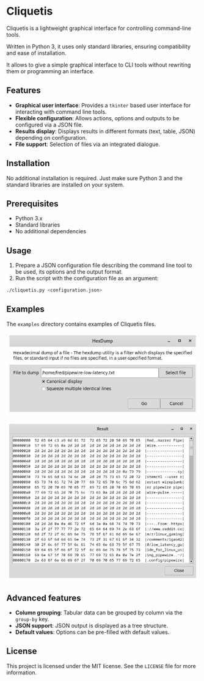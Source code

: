 Cliquetis
=========

Cliquetis is a lightweight graphical interface for controlling command-line
tools.

Written in Python 3, it uses only standard libraries, ensuring compatibility and
ease of installation.

It allows to give a simple graphical interface to CLI tools without rewriting
them or programming an interface.

Features
--------

-  **Graphical user interface**: Provides a `tkinter` based user interface for
   interacting with command line tools.
-  **Flexible configuration**: Allows actions, options and outputs to be
   configured via a JSON file.
-  **Results display**: Displays results in different formats (text, table,
   JSON) depending on configuration.
-  **File support**: Selection of files via an integrated dialogue.

Installation
------------

No additional installation is required. Just make sure Python 3 and the standard
libraries are installed on your system.

Prerequisites
-------------

- Python 3.x
- Standard libraries
- No additional dependencies

Usage
-----

1. Prepare a JSON configuration file describing the command line tool to be
   used, its options and the output format.
2. Run the script with the configuration file as an argument:

```bash
./cliquetis.py <configuration.json>
```

Examples
--------

The `examples` directory contains examples of Cliquetis files.

![HexDump settings window capture](img/hexdump-settings.png)

![HexDump result window capture](img/hexdump-result.png)

Advanced features
-----------------

-  **Column grouping**: Tabular data can be grouped by column via the `group-by`
   key.
-  **JSON support**: JSON output is displayed as a tree structure.
-  **Default values**: Options can be pre-filled with default values.

License
-------

This project is licensed under the MIT license. See the `LICENSE` file for more
information.
